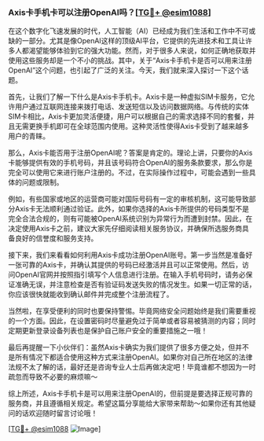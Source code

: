 ### Axis卡手机卡可以注册OpenAI吗？[[TG💪+ @esim1088](https://t.me/s/esim1088)]

在这个数字化飞速发展的时代，人工智能（AI）已经成为我们生活和工作中不可或缺的一部分。尤其是像OpenAI这样的顶级AI平台，它提供的先进技术和工具让许多人都渴望能够体验到它的强大功能。然而，对于很多人来说，如何正确地获取并使用这些服务却是一个不小的挑战。其中，关于“Axis卡手机卡是否可以用来注册OpenAI”这个问题，也引起了广泛的关注。今天，我们就来深入探讨一下这个话题。

首先，让我们了解一下什么是Axis卡手机卡。Axis卡是一种虚拟SIM卡服务，它允许用户通过互联网连接来拨打电话、发送短信以及访问数据网络。与传统的实体SIM卡相比，Axis卡更加灵活便捷，用户可以根据自己的需求选择不同的套餐，并且无需更换手机即可在全球范围内使用。这种灵活性使得Axis卡受到了越来越多用户的青睐。

那么，Axis卡能否用于注册OpenAI呢？答案是肯定的。理论上讲，只要你的Axis卡能够提供有效的手机号码，并且该号码符合OpenAI的服务条款要求，那么你是完全可以使用它来进行账户注册的。不过，在实际操作过程中，可能会遇到一些具体的问题或限制。

例如，有些国家或地区的运营商可能对国际号码有一定的审核机制，这可能导致部分Axis卡无法顺利通过验证。此外，如果你选择的Axis卡所提供的号码类型不是完全合法合规的，则有可能被OpenAI系统识别为异常行为而遭到封禁。因此，在决定使用Axis卡之前，建议大家先仔细阅读相关服务协议，并确保所选服务商具备良好的信誉度和服务支持。

接下来，我们来看看如何利用Axis卡成功注册OpenAI账号。第一步当然是准备好一张可靠的Axis卡，并确认其提供的号码已经激活并且可以正常使用。然后，访问OpenAI官网并按照指引填写个人信息进行注册。在输入手机号码时，请务必保证准确无误，并注意检查是否有验证码发送失败的情况发生。如果一切正常的话，你应该很快就能收到确认邮件并完成整个注册流程了。

当然啦，在享受便利的同时也要保持警惕。毕竟网络安全问题始终是我们需要重视的一个方面。因此，在设置密码时尽量避免过于简单或者容易被猜测的内容；同时定期更新登录设备列表也是保护自己账户安全的重要措施之一哦！

最后再提醒一下小伙伴们：虽然Axis卡确实为我们提供了很多方便之处，但并不是所有情况下都适合使用这种方式来注册OpenAI。如果你对自己所在地区的法律法规不太了解的话，最好还是咨询专业人士后再做决定吧！毕竟谁都不想因为一时疏忽而导致不必要的麻烦嘛～

综上所述，Axis卡手机卡是可以用来注册OpenAI的，但前提是要选择正规可靠的服务商，并且遵循相关规定。希望这篇分享能给大家带来帮助～如果你还有其他疑问的话欢迎随时留言讨论哦！

[[TG💪+ @esim1088](https://t.me/s/esim1088) ![Image](https://i.postimg.cc/4NQfJmqS/Snipaste-2025-05-13-00-14-12.png)]
